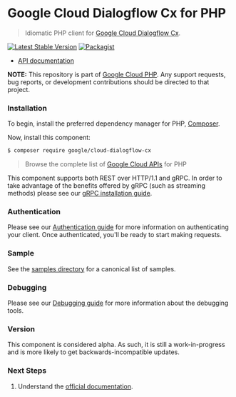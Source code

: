 # Google Cloud Dialogflow Cx for PHP

> Idiomatic PHP client for [Google Cloud Dialogflow Cx](https://cloud.google.com/dialogflow).

[![Latest Stable Version](https://poser.pugx.org/google/cloud-dialogflow-cx/v/stable)](https://packagist.org/packages/google/cloud-dialogflow-cx) [![Packagist](https://img.shields.io/packagist/dm/google/cloud-dialogflow-cx.svg)](https://packagist.org/packages/google/cloud-dialogflow-cx)

* [API documentation](https://cloud.google.com/php/docs/reference/cloud-dialogflow-cx/latest)

**NOTE:** This repository is part of [Google Cloud PHP](https://github.com/googleapis/google-cloud-php). Any
support requests, bug reports, or development contributions should be directed to
that project.

### Installation

To begin, install the preferred dependency manager for PHP, [Composer](https://getcomposer.org/).

Now, install this component:

```sh
$ composer require google/cloud-dialogflow-cx
```

> Browse the complete list of [Google Cloud APIs](https://cloud.google.com/php/docs/reference)
> for PHP

This component supports both REST over HTTP/1.1 and gRPC. In order to take advantage of the benefits
offered by gRPC (such as streaming methods) please see our
[gRPC installation guide](https://cloud.google.com/php/grpc).

### Authentication

Please see our [Authentication guide](https://github.com/googleapis/google-cloud-php/blob/main/AUTHENTICATION.md) for more information
on authenticating your client. Once authenticated, you'll be ready to start making requests.

### Sample

See the [samples directory](https://github.com/googleapis/google-cloud-php-dialogflow-cx/tree/main/samples) for a canonical list of samples.

### Debugging

Please see our [Debugging guide](https://github.com/googleapis/google-cloud-php/blob/main/DEBUG.md)
for more information about the debugging tools.

### Version

This component is considered alpha. As such, it is still a work-in-progress and is more likely to get backwards-incompatible updates.

### Next Steps

1. Understand the [official documentation](https://cloud.google.com/dialogflow/cx/docs/reference).

